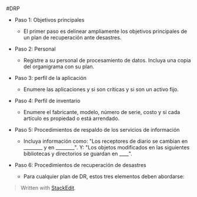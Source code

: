 #DRP
- Paso 1: Objetivos principales
	-  El primer paso es delinear ampliamente los objetivos principales de un plan de recuperación ante desastres.

- Paso 2: Personal
	-  Registre a su personal de procesamiento de datos. Incluya una copia del organigrama con su plan.

- Paso 3: perfil de la aplicación
	- Enumere las aplicaciones y si son críticas y si son un activo fijo.

- Paso 4: Perfil de inventario 
	- Enumere el fabricante, modelo, número de serie, costo y si cada artículo es propiedad o está arrendado.

- Paso 5: Procedimientos de respaldo de los servicios de información 
	- Incluya información como: "Los receptores de diario se cambian en ________ y ​​en ________". Y: "Los objetos modificados en las siguientes bibliotecas y directorios se guardan en ____".

- Paso 6: Procedimientos de recuperación de desastres
	-  Para cualquier plan de DR, estos tres elementos deben abordarse:


> Written with [StackEdit](https://stackedit.io/).
<!--stackedit_data:
eyJoaXN0b3J5IjpbMTc2MDM4NzUzNSwyMDg0NDEwMDk0LDEyNz
IyMDE2MzMsLTIwOTIxNzg0NjNdfQ==
-->